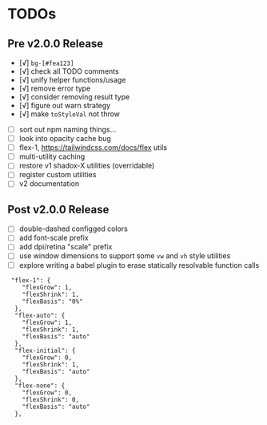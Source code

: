 # TODOs

## Pre v2.0.0 Release

- [√] `bg-[#fea123]`
- [√] check all TODO comments
- [√] unify helper functions/usage
- [√] remove error type
- [√] consider removing result type
- [√] figure out warn strategy
- [√] make `toStyleVal` not throw
- [ ] sort out npm naming things...
- [ ] look into opacity cache bug
- [ ] flex-1, https://tailwindcss.com/docs/flex utils
- [ ] multi-utility caching
- [ ] restore v1 shadox-X utilities (overridable)
- [ ] register custom utilities
- [ ] v2 documentation

## Post v2.0.0 Release

- [ ] double-dashed configged colors
- [ ] add font-scale prefix
- [ ] add dpi/retina "scale" prefix
- [ ] use window dimensions to support some `vw` and `vh` style utilities
- [ ] explore writing a babel plugin to erase statically resolvable function calls

```
 "flex-1": {
    "flexGrow": 1,
    "flexShrink": 1,
    "flexBasis": "0%"
  },
  "flex-auto": {
    "flexGrow": 1,
    "flexShrink": 1,
    "flexBasis": "auto"
  },
  "flex-initial": {
    "flexGrow": 0,
    "flexShrink": 1,
    "flexBasis": "auto"
  },
  "flex-none": {
    "flexGrow": 0,
    "flexShrink": 0,
    "flexBasis": "auto"
  },
```
